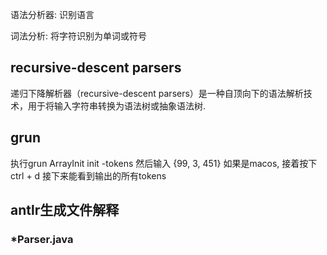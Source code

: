 语法分析器: 识别语言

词法分析: 将字符识别为单词或符号




## recursive-descent parsers
递归下降解析器（recursive-descent parsers）是一种自顶向下的语法解析技术，用于将输入字符串转换为语法树或抽象语法树.


## grun

执行grun ArrayInit init -tokens
然后输入 {99, 3, 451}
如果是macos, 接着按下ctrl + d
接下来能看到输出的所有tokens


## antlr生成文件解释

### *Parser.java


